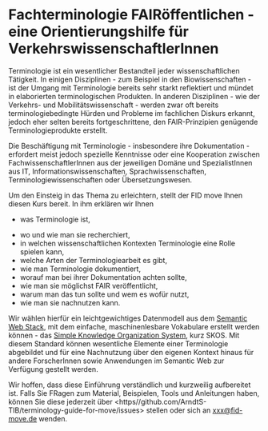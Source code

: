 # Fachterminologie FAIRöffentlichen - eine Orientierungshilfe für VerkehrswissenschaftlerInnen
<!-- # Vokabularentwicklung in Forschungscommunities - eine Orientierungshilfe für WissenschaftlerInnen am Beispiel der Mobilitäts- und Verkehrswissenschaften -->
<!-- # Terminologiearbeit in Forschungscommunities - eine Orientierungshilfe für WissenschaftlerInnen am Beispiel der Mobilitäts- und Verkehrswissenschaften -->
<!-- # Entwicklung terminologischer Ressourcen durch Forschungscommunities - eine Orientierungshilfe für WissenschaftlerInnen am Beispiel der Mobilitäts- und Verkehrswissenschaften -->
<!-- # Vokabulare erstellen und im Semantic Web veröffentlichen - eine Orientierungshilfe für WissenschaftlerInnen am Beispiel der Mobilitäts- und Verkehrswissenschaften -->
<!-- # FAIRe Vokabulare erstellen und veröffentlichen - eine Orientierungshilfe für WissenschaftlerInnen am Beispiel der Mobilitäts- und Verkehrswissenschaften -->
<!-- # Fachterminologie FAIRöffentlichen - eine Orientierungshilfe für WissenschaftlerInnen am Beispiel der Mobilitäts- und Verkehrswissenschaften -->
<!-- # Fachterminologie FAIRöffentlichen - eine Orientierungshilfe für VerkehrswissenschaftlerInnen -->
<!-- # Fachterminologie veröffentlichen - eine Orientierungshilfe für WissenschaftlerInnen am Beispiel der Mobilitäts- und Verkehrswissenschaften -->

<!-- ## Einleitung -->

Terminologie ist ein wesentlicher Bestandteil jeder wissenschaftlichen Tätigkeit. In einigen Disziplinen - zum Beispiel in den Biowissenschaften - ist der Umgang mit Terminologie bereits sehr starkt reflektiert und mündet in elaborierten terminologischen Produkten.
In anderen Disziplinen - wie der Verkehrs- und Mobilitätswissenschaft - werden zwar oft bereits terminologiebedingte Hürden und Probleme im fachlichen Diskurs erkannt, jedoch eher selten bereits fortgeschrittene, den FAIR-Prinzipien genügende Terminologieprodukte erstellt.

Die Beschäftigung mit Terminologie - insbesondere ihre Dokumentation - erfordert meist jedoch spezielle Kenntnisse oder eine Kooperation zwischen FachwissenschaftlerInnen aus der jeweiligen Domäne und SpezialistInnen aus IT, Informationswissenschaften, Sprachwissenschaften, Terminologiewissenschaften oder Übersetzungswesen.

Um den Einsteig in das Thema zu erleichtern, stellt der FID move Ihnen diesen Kurs bereit.
In ihm erklären wir Ihnen

* was Terminologie ist,
<!-- warum wie? -->
* wo und wie man sie recherchiert,
* in welchen wissenschaftlichen Kontexten Terminologie eine Rolle spielen kann,
* welche Arten der Terminologiearbeit es gibt,
* wie man Terminologie dokumentiert,
* worauf man bei ihrer Dokumentation achten sollte,
* wie man sie möglichst FAIR veröffentlicht,
* warum man das tun sollte und wem es wofür nutzt,
* wie man sie nachnutzen kann.

Wir wählen hierfür ein leichtgewichtiges Datenmodell aus dem [Semantic Web Stack](), mit dem einfache, maschinenlesbare Vokabulare erstellt werden können - das [Simple Knowledge Organization System](), kurz SKOS.
Mit diesem Standard können wesentliche Elemente einer Terminologie abgebildet und für eine Nachnutzung über den eigenen Kontext hinaus für andere ForscherInnen sowie Anwendungen im Semantic Web zur Verfügung gestellt werden.

Wir hoffen, dass diese Einführung verständlich und kurzweilig aufbereitet ist. Falls Sie FRagen zum Material, Beispielen, Tools und Anleitungen haben, können Sie diese jederzeit über <https//github.com/ArndtS-TIB/terminology-guide-for-move/issues> stellen oder sich an <xxx@fid-move.de> wenden.
